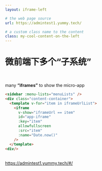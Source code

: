 ```yaml
---
layout: iframe-left

# the web page source
url: https://admintest1.yummy.tech/

# a custom class name to the content
class: my-cool-content-on-the-left
---
```


# 微前端下多个“子系统”

<br>

many **“iframes”** to show the micro-app


```html {all|1|3|5|all}
<sidebar :menu-lists="menuLists" />
<div class="content-container">
  <template v-for="item in iframeUrlList">
    <iframe
      v-show="iframeUrl == item"
      id="app-iframe"
      :key="item"
      allowfullscreen
      :src="item"
      :name="Date.now()"
    />
  </template>
<div/>
```

<br>
<span> 
  <carbon:loop class="mr-3 rotate-180"></carbon:loop> 
  <a href="https://admintest1.yummy.tech/#/index" class="color-#5d8392">https://admintest1.yummy.tech/#/</a> 
</span>




